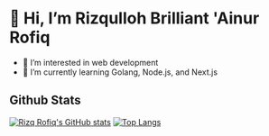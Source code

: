 
# 👋 Hi, I’m Rizqulloh Brilliant 'Ainur Rofiq
- 👀 I’m interested in web development
- 🌱 I’m currently learning Golang, Node.js, and Next.js 
<!-- - 💞️ I’m looking to collaborate on ... -->
<!-- - 📫 How to reach me ... -->

## Github Stats

[![Rizq Rofiq's GitHub stats](https://github-readme-stats.vercel.app/api?username=rizqrofiq&count_private=true&show_icons=true&theme=algolia)](https://github.com/rizqrofiq) [![Top Langs](https://github-readme-stats.vercel.app/api/top-langs/?username=rizqrofiq&count_private=true&layout=compact&theme=algolia)](https://github.com/rizqrofiq)

<!---
rizqrofiq/rizqrofiq is a ✨ special ✨ repository because its `README.md` (this file) appears on your GitHub profile.
You can click the Preview link to take a look at your changes.
--->
